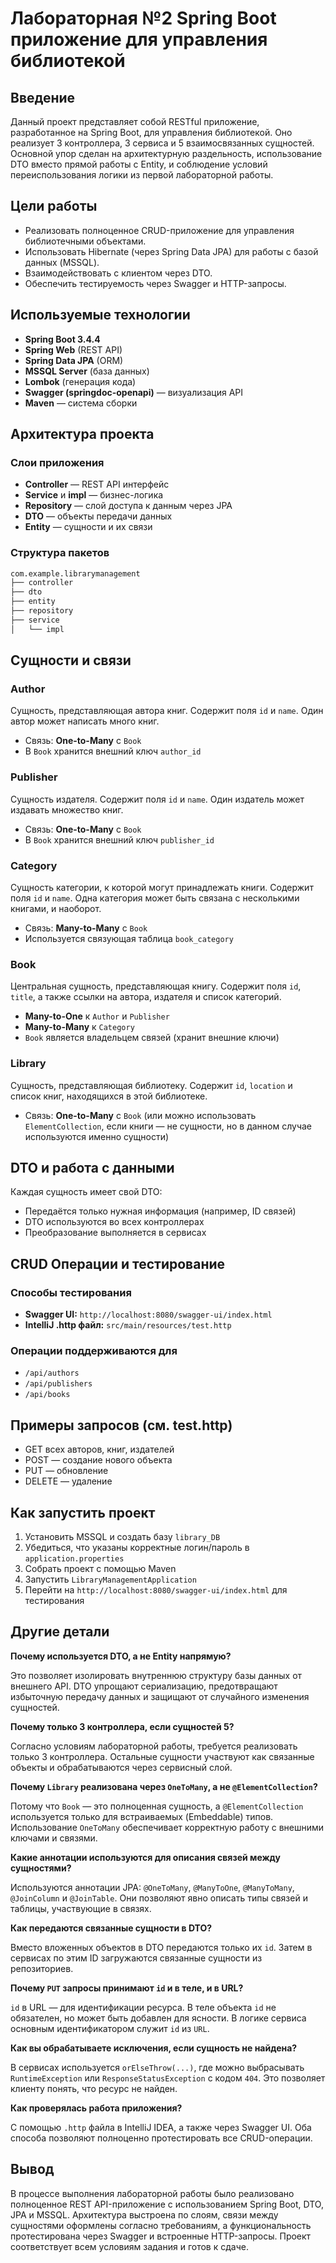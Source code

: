 # Лабораторная №2 Spring Boot приложение для управления библиотекой

## Введение

Данный проект представляет собой RESTful приложение, разработанное на Spring Boot, для управления библиотекой. Оно реализует 3 контроллера, 3 сервиса и 5 взаимосвязанных сущностей. Основной упор сделан на архитектурную раздельность, использование DTO вместо прямой работы с Entity, и соблюдение условий переиспользования логики из первой лабораторной работы.

## Цели работы

- Реализовать полноценное CRUD-приложение для управления библиотечными объектами.
- Использовать Hibernate (через Spring Data JPA) для работы с базой данных (MSSQL).
- Взаимодействовать с клиентом через DTO.
- Обеспечить тестируемость через Swagger и HTTP-запросы.

## Используемые технологии

- **Spring Boot 3.4.4**
- **Spring Web** (REST API)
- **Spring Data JPA** (ORM)
- **MSSQL Server** (база данных)
- **Lombok** (генерация кода)
- **Swagger (springdoc-openapi)** — визуализация API
- **Maven** — система сборки

## Архитектура проекта

### Слои приложения

- **Controller** — REST API интерфейс
- **Service** и **impl** — бизнес-логика
- **Repository** — слой доступа к данным через JPA
- **DTO** — объекты передачи данных
- **Entity** — сущности и их связи

### Структура пакетов

```sh
com.example.librarymanagement
├── controller
├── dto
├── entity
├── repository
├── service
│   └── impl
```

## Сущности и связи

### Author

Сущность, представляющая автора книг. Содержит поля `id` и `name`. Один автор может написать много книг.

- Связь: **One-to-Many** с `Book`
- В `Book` хранится внешний ключ `author_id`

### Publisher

Сущность издателя. Содержит поля `id` и `name`. Один издатель может издавать множество книг.

- Связь: **One-to-Many** с `Book`
- В `Book` хранится внешний ключ `publisher_id`

### Category

Сущность категории, к которой могут принадлежать книги. Содержит поля `id` и `name`. Одна категория может быть связана с несколькими книгами, и наоборот.

- Связь: **Many-to-Many** с `Book`
- Используется связующая таблица `book_category`

### Book

Центральная сущность, представляющая книгу. Содержит поля `id`, `title`, а также ссылки на автора, издателя и список категорий.

- **Many-to-One** к `Author` и `Publisher`
- **Many-to-Many** к `Category`
- `Book` является владельцем связей (хранит внешние ключи)

### Library

Сущность, представляющая библиотеку. Содержит `id`, `location` и список книг, находящихся в этой библиотеке.

- Связь: **One-to-Many** с `Book` (или можно использовать `ElementCollection`, если книги — не сущности, но в данном случае используются именно сущности)

## DTO и работа с данными

Каждая сущность имеет свой DTO:

- Передаётся только нужная информация (например, ID связей)
- DTO используются во всех контроллерах
- Преобразование выполняется в сервисах

## CRUD Операции и тестирование

### Способы тестирования

- **Swagger UI:** `http://localhost:8080/swagger-ui/index.html`
- **IntelliJ .http файл:** `src/main/resources/test.http`

### Операции поддерживаются для

- `/api/authors`
- `/api/publishers`
- `/api/books`

## Примеры запросов (см. test.http)

- GET всех авторов, книг, издателей
- POST — создание нового объекта
- PUT — обновление
- DELETE — удаление

## Как запустить проект

1. Установить MSSQL и создать базу `library_DB`
2. Убедиться, что указаны корректные логин/пароль в `application.properties`
3. Собрать проект с помощью Maven
4. Запустить `LibraryManagementApplication`
5. Перейти на `http://localhost:8080/swagger-ui/index.html` для тестирования

## Другие детали

**Почему используется DTO, а не Entity напрямую?**

Это позволяет изолировать внутреннюю структуру базы данных от внешнего API. DTO упрощают сериализацию, предотвращают избыточную передачу данных и защищают от случайного изменения сущностей.

**Почему только 3 контроллера, если сущностей 5?**

Согласно условиям лабораторной работы, требуется реализовать только 3 контроллера. Остальные сущности участвуют как связанные объекты и обрабатываются через сервисный слой.

**Почему `Library` реализована через `OneToMany`, а не `@ElementCollection`?**

Потому что `Book` — это полноценная сущность, а `@ElementCollection` используется только для встраиваемых (Embeddable) типов. Использование `OneToMany` обеспечивает корректную работу с внешними ключами и связями.

**Какие аннотации используются для описания связей между сущностями?**

Используются аннотации JPA: `@OneToMany`, `@ManyToOne`, `@ManyToMany`, `@JoinColumn` и `@JoinTable`. Они позволяют явно описать типы связей и таблицы, участвующие в связях.

**Как передаются связанные сущности в DTO?**

Вместо вложенных объектов в DTO передаются только их `id`. Затем в сервисах по этим ID загружаются связанные сущности из репозиториев.

**Почему `PUT` запросы принимают `id` и в теле, и в URL?**

`id` в URL — для идентификации ресурса. В теле объекта `id` не обязателен, но может быть добавлен для ясности. В логике сервиса основным идентификатором служит `id` из `URL`.

**Как вы обрабатываете исключения, если сущность не найдена?**

В сервисах используется `orElseThrow(...)`, где можно выбрасывать `RuntimeException` или `ResponseStatusException` с кодом `404`. Это позволяет клиенту понять, что ресурс не найден.

**Как проверялась работа приложения?**

С помощью `.http` файла в IntelliJ IDEA, а также через Swagger UI. Оба способа позволяют полноценно протестировать все CRUD-операции.

## Вывод

В процессе выполнения лабораторной работы было реализовано полноценное REST API-приложение с использованием Spring Boot, DTO, JPA и MSSQL. Архитектура выстроена по слоям, связи между сущностями оформлены согласно требованиям, а функциональность протестирована через Swagger и встроенные HTTP-запросы. Проект соответствует всем условиям задания и готов к сдаче.
